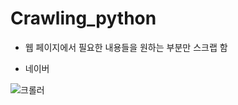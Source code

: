 # Crawling_python
- 웹 페이지에서 필요한 내용들을 원하는 부분만 스크랩 함

- 네이버 

![크롤러](https://user-images.githubusercontent.com/66424045/96210774-97794c80-0fad-11eb-847f-6377dd2b1511.PNG)
<!--stackedit_data:
eyJoaXN0b3J5IjpbMTYzNzI3NjA0OSw4MjM0ODQ0NTJdfQ==
-->